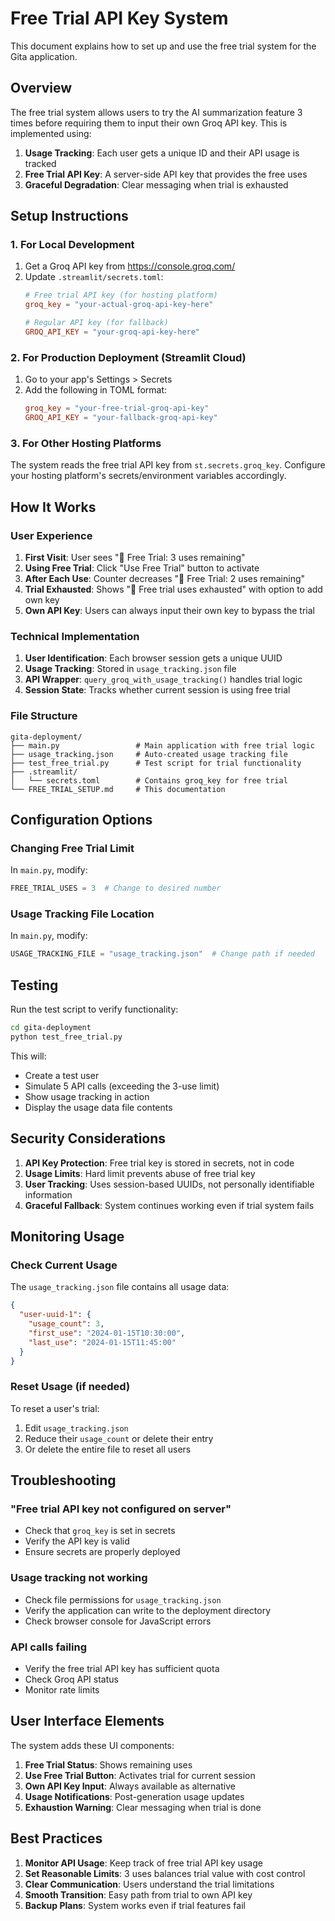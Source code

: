 # Free Trial API Key System

This document explains how to set up and use the free trial system for the Gita application.

## Overview

The free trial system allows users to try the AI summarization feature 3 times before requiring them to input their own Groq API key. This is implemented using:

1. **Usage Tracking**: Each user gets a unique ID and their API usage is tracked
2. **Free Trial API Key**: A server-side API key that provides the free uses
3. **Graceful Degradation**: Clear messaging when trial is exhausted

## Setup Instructions

### 1. For Local Development

1. Get a Groq API key from https://console.groq.com/
2. Update `.streamlit/secrets.toml`:
   ```toml
   # Free trial API key (for hosting platform)
   groq_key = "your-actual-groq-api-key-here"
   
   # Regular API key (for fallback)
   GROQ_API_KEY = "your-groq-api-key-here"
   ```

### 2. For Production Deployment (Streamlit Cloud)

1. Go to your app's Settings > Secrets
2. Add the following in TOML format:
   ```toml
   groq_key = "your-free-trial-groq-api-key"
   GROQ_API_KEY = "your-fallback-groq-api-key"
   ```

### 3. For Other Hosting Platforms

The system reads the free trial API key from `st.secrets.groq_key`. Configure your hosting platform's secrets/environment variables accordingly.

## How It Works

### User Experience

1. **First Visit**: User sees "🎁 Free Trial: 3 uses remaining"
2. **Using Free Trial**: Click "Use Free Trial" button to activate
3. **After Each Use**: Counter decreases "🎁 Free Trial: 2 uses remaining"
4. **Trial Exhausted**: Shows "🚫 Free trial uses exhausted" with option to add own key
5. **Own API Key**: Users can always input their own key to bypass the trial

### Technical Implementation

1. **User Identification**: Each browser session gets a unique UUID
2. **Usage Tracking**: Stored in `usage_tracking.json` file
3. **API Wrapper**: `query_groq_with_usage_tracking()` handles trial logic
4. **Session State**: Tracks whether current session is using free trial

### File Structure

```
gita-deployment/
├── main.py                 # Main application with free trial logic
├── usage_tracking.json     # Auto-created usage tracking file
├── test_free_trial.py      # Test script for trial functionality
├── .streamlit/
│   └── secrets.toml        # Contains groq_key for free trial
└── FREE_TRIAL_SETUP.md     # This documentation
```

## Configuration Options

### Changing Free Trial Limit

In `main.py`, modify:
```python
FREE_TRIAL_USES = 3  # Change to desired number
```

### Usage Tracking File Location

In `main.py`, modify:
```python
USAGE_TRACKING_FILE = "usage_tracking.json"  # Change path if needed
```

## Testing

Run the test script to verify functionality:
```bash
cd gita-deployment
python test_free_trial.py
```

This will:
- Create a test user
- Simulate 5 API calls (exceeding the 3-use limit)
- Show usage tracking in action
- Display the usage data file contents

## Security Considerations

1. **API Key Protection**: Free trial key is stored in secrets, not in code
2. **Usage Limits**: Hard limit prevents abuse of free trial key
3. **User Tracking**: Uses session-based UUIDs, not personally identifiable information
4. **Graceful Fallback**: System continues working even if trial system fails

## Monitoring Usage

### Check Current Usage
The `usage_tracking.json` file contains all usage data:
```json
{
  "user-uuid-1": {
    "usage_count": 3,
    "first_use": "2024-01-15T10:30:00",
    "last_use": "2024-01-15T11:45:00"
  }
}
```

### Reset Usage (if needed)
To reset a user's trial:
1. Edit `usage_tracking.json`
2. Reduce their `usage_count` or delete their entry
3. Or delete the entire file to reset all users

## Troubleshooting

### "Free trial API key not configured on server"
- Check that `groq_key` is set in secrets
- Verify the API key is valid
- Ensure secrets are properly deployed

### Usage tracking not working
- Check file permissions for `usage_tracking.json`
- Verify the application can write to the deployment directory
- Check browser console for JavaScript errors

### API calls failing
- Verify the free trial API key has sufficient quota
- Check Groq API status
- Monitor rate limits

## User Interface Elements

The system adds these UI components:

1. **Free Trial Status**: Shows remaining uses
2. **Use Free Trial Button**: Activates trial for current session
3. **Own API Key Input**: Always available as alternative
4. **Usage Notifications**: Post-generation usage updates
5. **Exhaustion Warning**: Clear messaging when trial is done

## Best Practices

1. **Monitor API Usage**: Keep track of free trial API key usage
2. **Set Reasonable Limits**: 3 uses balances trial value with cost control
3. **Clear Communication**: Users understand the trial limitations
4. **Smooth Transition**: Easy path from trial to own API key
5. **Backup Plans**: System works even if trial features fail
